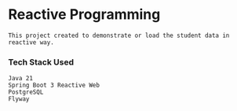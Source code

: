 # Reactive Programming

```
This project created to demonstrate or load the student data in reactive way.
```
### Tech Stack Used
```
Java 21
Spring Boot 3 Reactive Web
PostgreSQL
Flyway
```
